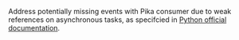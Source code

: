 Address potentially missing events with Pika consumer due to weak references on asynchronous tasks,
as specifcied in [Python official documentation](https://docs.python.org/3/library/asyncio-task.html#asyncio.create_task).
